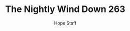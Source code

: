 ---
image: /assets/img/nwd/263_nwd_john_15_7_a_cev.png
title: The Nightly Wind Down 263
number: 263
categories:
  - The Nightly Wind Down
author: Hope Staff
notes: The Nightly Wind Down 263
embed: >-
  EMBED_GOES_HERE
transcript: >-
  SOME LINES OF TEXT START HERE
---